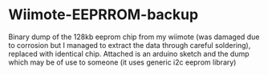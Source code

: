 # Wiimote-EEPRROM-backup
Binary dump of the 128kb eeprom chip from my wiimote (was damaged due to corrosion but I managed to extract the data through careful soldering), replaced with identical chip.
Attached is an arduino sketch and the dump which may be of use to someone (it uses generic i2c eeprom library)
